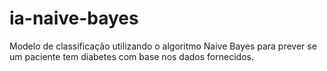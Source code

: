 # ia-naive-bayes
Modelo de classificação utilizando o algoritmo Naive Bayes para prever se um paciente tem diabetes com base nos dados fornecidos.
